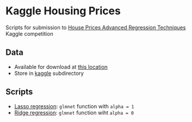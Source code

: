 # Kaggle Housing Prices

Scripts for submission to [House Prices Advanced Regression Techniques](https://www.kaggle.com/c/house-prices-advanced-regression-techniques) Kaggle competition

## Data

* Available for download at [this location](https://www.kaggle.com/c/house-prices-advanced-regression-techniques/data)
* Store in [kaggle](kaggle/) subdirectory

## Scripts

* [Lasso regression](lasso_regression.R): `glmnet` function with `alpha = 1`
* [Ridge regression](ridge_regression.R): `glmnet` function wiht `alpha = 0`